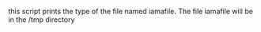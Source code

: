 this script prints the type of the file named iamafile. The file iamafile will be in the /tmp directory

